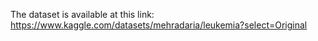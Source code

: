 The dataset is available at this link: https://www.kaggle.com/datasets/mehradaria/leukemia?select=Original
